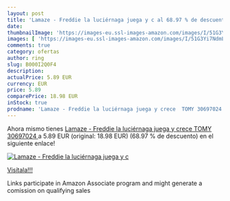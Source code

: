 ```yaml
---
layout: post
title: 'Lamaze - Freddie la luciérnaga juega y c al 68.97 % de descuento'
date: 
thumbnailImage: 'https://images-eu.ssl-images-amazon.com/images/I/51G3Yi7NdmL._SL200_.jpg'
images: [ 'https://images-eu.ssl-images-amazon.com/images/I/51G3Yi7NdmL._SL200_.jpg' ]
comments: true
category: ofertas
author: ring
slug: B000I2Q0F4
description:
actualPrice: 5.89 EUR
currency: EUR
price: 5.89
comparePrice: 18.98 EUR
inStock: true
prodname: 'Lamaze - Freddie la luciérnaga juega y crece  TOMY 30697024 '
---
```


Ahora mismo tienes [Lamaze - Freddie la luciérnaga juega y crece  TOMY 30697024 ](https://www.amazon.es/dp/B000I2Q0F4/?tag=tolees-21) a 5.89 EUR (original: 18.98 EUR) (68.97 %  de descuento) en el siguiente enlace!

[![Lamaze - Freddie la luciérnaga juega y c](https://images-eu.ssl-images-amazon.com/images/I/51G3Yi7NdmL._SL200_.jpg)](https://www.amazon.es/dp/B000I2Q0F4/?tag=tolees-21)

[Visítala!!!](https://www.amazon.es/dp/B000I2Q0F4/?tag=tolees-21)

Links participate in Amazon Associate program and might generate a comission on qualifying sales
